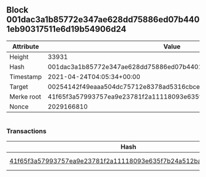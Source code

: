 ## Block 001dac3a1b85772e347ae628dd75886ed07b4401eb90317511e6d19b54906d24

Attribute | Value
--- | ---
Height | 33931
Hash | 001dac3a1b85772e347ae628dd75886ed07b4401eb90317511e6d19b54906d24
Timestamp | 2021-04-24T04:05:34+00:00
Target | 00254142f49eaaa504dc75712e8378ad5316cbcead634704b3734b6271167cc4
Merke root | 41f65f3a57993757ea9e23781f2a11118093e635f7b24a512bad1a62cfc54f0b
Nonce | 2029166810

```

```

### Transactions

Hash | Amount
--- | ---
[41f65f3a57993757ea9e23781f2a11118093e635f7b24a512bad1a62cfc54f0b](41f65f3a57993757ea9e23781f2a11118093e635f7b24a512bad1a62cfc54f0b.md) | 10.00000000 SKEPTI 
